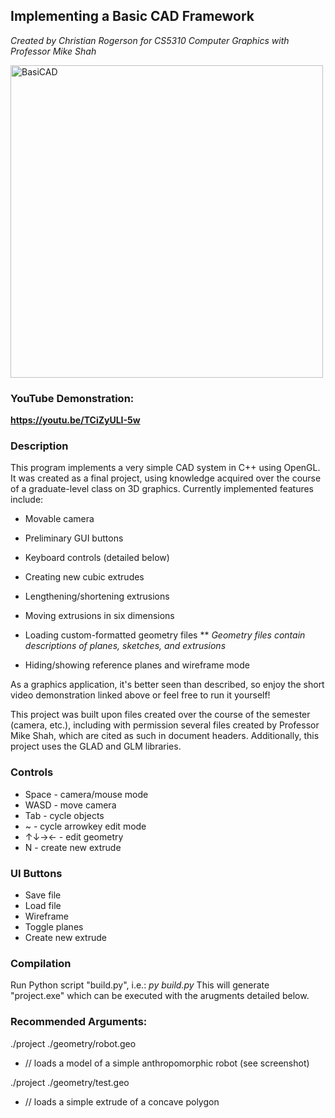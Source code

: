 ## Implementing a Basic CAD Framework
_Created by Christian Rogerson for CS5310 Computer Graphics with Professor Mike Shah_

<img src="https://github.com/user-attachments/assets/144b8007-d722-49c3-a890-22f5eaba6ea7" alt="BasiCAD" width="500"/>

### YouTube Demonstration: 

**https://youtu.be/TCiZyULI-5w**

### Description
This program implements a very simple CAD system in C++ using OpenGL.  It was created as a final project, using knowledge acquired over the course of a graduate-level class on 3D graphics.  Currently implemented features include:

* Movable camera
* Preliminary GUI buttons
* Keyboard controls (detailed below)

* Creating new cubic extrudes
* Lengthening/shortening extrusions
* Moving extrusions in six dimensions
* Loading custom-formatted geometry files
    ** _Geometry files contain descriptions of planes, sketches, and extrusions_
* Hiding/showing reference planes and wireframe mode

As a graphics application, it's better seen than described, so enjoy the short video demonstration linked above or feel free to run it yourself!

This project was built upon files created over the course of the semester (camera, etc.), including with permission several files created by Professor Mike Shah, which are cited as such in document headers.  Additionally, this project uses the GLAD and GLM libraries.

### Controls
* Space - camera/mouse mode
* WASD - move camera
* Tab - cycle objects
* ~ - cycle arrowkey edit mode
* ↑↓→← - edit geometry
* N - create new extrude
### UI Buttons
* Save file
* Load file
* Wireframe
* Toggle planes
* Create new extrude
### Compilation
Run Python script "build.py", i.e.:
*py build.py*
This will generate "project.exe" which can be executed with the arugments detailed below.
### Recommended Arguments:
./project ./geometry/robot.geo
* // loads a model of a simple anthropomorphic robot (see screenshot)

./project ./geometry/test.geo
* // loads a simple extrude of a concave polygon

